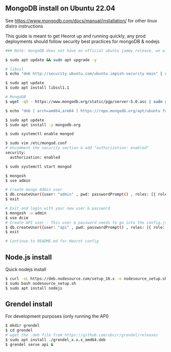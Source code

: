 ## MongoDB install on Ubuntu 22.04

See https://www.mongodb.com/docs/manual/installation/ for other linux distro instructions

This guide is meant to get Heorot up and running quickly, any prod deployments should follow security best practices for mongoDB & nodejs

```bash
### Note: mongoDB does not have an official ubuntu jammy release, we will using the focal repo with a manual libssl install

$ sudo apt update && sudo apt upgrade -y

# libssl
$ echo "deb http://security.ubuntu.com/ubuntu impish-security main" | sudo tee /etc/apt/sources.list.d/impish-security.list

$ sudo apt update
$ sudo apt install libssl1.1

# MongoDB
$ wget -qO - https://www.mongodb.org/static/pgp/server-5.0.asc | sudo apt-key add -

$ echo "deb [ arch=amd64,arm64 ] https://repo.mongodb.org/apt/ubuntu focal/mongodb-org/5.0 multiverse" | sudo tee /etc/apt/sources.list.d/mongodb-org-5.0.list

$ sudo apt update
$ sudo apt install -y mongodb-org

$ sudo systemctl enable mongod

$ sudo vim /etc/mongod.conf
# Uncomment the security section & add "authorization: enabled"
security:
  authorization: enabled

$ sudo systemctl start mongod

$ mongosh
$ use admin

# Create mongo Admin user
$ db.createUser({user: "admin" , pwd: passwordPrompt() , roles: [{ role: "userAdminAnyDatabase" , db: "admin"}]})
$ exit

# Exit and login with your new user & password
$ mongosh -u admin
$ use dcim
# Create API user - This user & password needs to go into the config.js file in heorot/api/
$ db.createUser({user: "api" , pwd: passwordPrompt() , roles: [{ role: "readWrite" , db: "dcim"}]})
$ exit

# Continue to README.md for Heorot config
```

## Node.js install

Quick nodejs install

```bash
$ curl -sL https://deb.nodesource.com/setup_16.x -o nodesource_setup.sh
$ sudo bash nodesource_setup.sh
$ sudo apt install nodejs
```

## Grendel install

For development purposes (only running the API)

```bash
$ mkdir grendel
$ cd grendel
# wget the .deb file from https://github.com/ubccr/grendel/releases
$ sudo apt install ./grendel_x.x.x_amd64.deb
$ grendel serve api &
```
